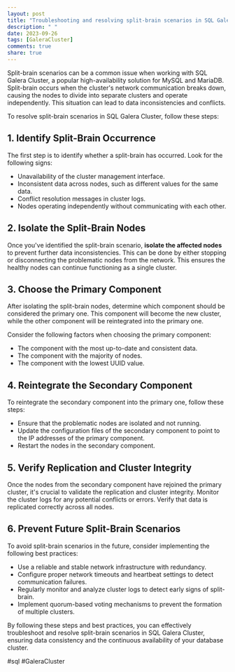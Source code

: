 ```yaml
---
layout: post
title: "Troubleshooting and resolving split-brain scenarios in SQL Galera Cluster"
description: " "
date: 2023-09-26
tags: [GaleraCluster]
comments: true
share: true
---
```


Split-brain scenarios can be a common issue when working with SQL Galera Cluster, a popular high-availability solution for MySQL and MariaDB. Split-brain occurs when the cluster's network communication breaks down, causing the nodes to divide into separate clusters and operate independently. This situation can lead to data inconsistencies and conflicts.

To resolve split-brain scenarios in SQL Galera Cluster, follow these steps:

## 1. Identify Split-Brain Occurrence
The first step is to identify whether a split-brain has occurred. Look for the following signs:
- Unavailability of the cluster management interface.
- Inconsistent data across nodes, such as different values for the same data.
- Conflict resolution messages in cluster logs.
- Nodes operating independently without communicating with each other.

## 2. Isolate the Split-Brain Nodes
Once you've identified the split-brain scenario, **isolate the affected nodes** to prevent further data inconsistencies. This can be done by either stopping or disconnecting the problematic nodes from the network. This ensures the healthy nodes can continue functioning as a single cluster.

## 3. Choose the Primary Component
After isolating the split-brain nodes, determine which component should be considered the primary one. This component will become the new cluster, while the other component will be reintegrated into the primary one.

Consider the following factors when choosing the primary component:
- The component with the most up-to-date and consistent data.
- The component with the majority of nodes.
- The component with the lowest UUID value.

## 4. Reintegrate the Secondary Component
To reintegrate the secondary component into the primary one, follow these steps:
- Ensure that the problematic nodes are isolated and not running.
- Update the configuration files of the secondary component to point to the IP addresses of the primary component.
- Restart the nodes in the secondary component.

## 5. Verify Replication and Cluster Integrity
Once the nodes from the secondary component have rejoined the primary cluster, it's crucial to validate the replication and cluster integrity. Monitor the cluster logs for any potential conflicts or errors. Verify that data is replicated correctly across all nodes.

## 6. Prevent Future Split-Brain Scenarios
To avoid split-brain scenarios in the future, consider implementing the following best practices:
- Use a reliable and stable network infrastructure with redundancy.
- Configure proper network timeouts and heartbeat settings to detect communication failures.
- Regularly monitor and analyze cluster logs to detect early signs of split-brain.
- Implement quorum-based voting mechanisms to prevent the formation of multiple clusters.

By following these steps and best practices, you can effectively troubleshoot and resolve split-brain scenarios in SQL Galera Cluster, ensuring data consistency and the continuous availability of your database cluster.

#sql #GaleraCluster